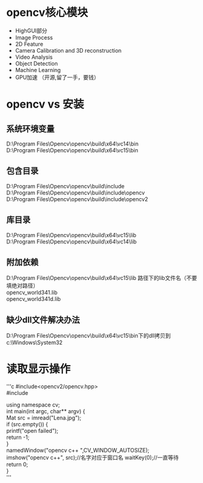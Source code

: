 # opencv核心模块
* HighGUI部分
* Image Process
* 2D Feature
* Camera Calibration and 3D reconstruction
* Video Analysis
* Object Detection
* Machine Learning
* GPU加速 （开源,留了一手，要钱）
  
#  opencv vs 安装
## 系统环境变量
  D:\Program Files\Opencv\opencv\build\x64\vc14\bin  
  D:\Program Files\Opencv\opencv\build\x64\vc15\bin     
## 包含目录
  D:\Program Files\Opencv\opencv\build\include   
  D:\Program Files\Opencv\opencv\build\include\opencv  
  D:\Program Files\Opencv\opencv\build\include\opencv2    
## 库目录
  D:\Program Files\Opencv\opencv\build\x64\vc15\lib  
  D:\Program Files\Opencv\opencv\build\x64\vc14\lib   
## 附加依赖
  D:\Program Files\Opencv\opencv\build\x64\vc15\lib 路径下的lib文件名（不要填绝对路径）   
  opencv_world341.lib  
  opencv_world341d.lib  
## 缺少dll文件解决办法  
  D:\Program Files\Opencv\opencv\build\x64\vc15\bin下的dll拷贝到   
  c:\Windows\System32  

# 读取显示操作
'''c
#include<opencv2/opencv.hpp>   
#include<iostream>     
  
using namespace cv;  
int main(int argc, char** argv) {  
	Mat src = imread("Lena.jpg");   
	if (src.empty()) {  
		printf("open failed");  
		return -1;  
	}  
	namedWindow("opencv c++ ",CV_WINDOW_AUTOSIZE);  
	imshow("opencv c++", src);//名字对应于窗口名
	waitKey(0);//一直等待  
	return 0;  
}   
'''
